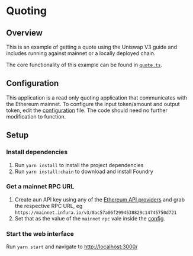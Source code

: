 # Quoting

## Overview

This is an example of getting a quote using the Uniswap V3 guide and includes running against mainnet or a locally deployed chain.

The core functionality of this example can be found in [`quote.ts`](./src/libs/quote.ts).

## Configuration

This application is a read only quoting application that communicates with the Ethereum mainnet. To configure the input token/amount and output token, edit the [configuration](./src/config.ts) file. The code should need no further modification to function.

## Setup

### Install dependencies

1. Run `yarn install` to install the project dependencies
2. Run `yarn install:chain` to download and install Foundry

### Get a mainnet RPC URL

1. Create aun API key using any of the [Ethereum API providers](https://docs.ethers.io/v5/api/providers/) and grab the respective RPC URL, eg `https://mainnet.infura.io/v3/0ac57a06f2994538829c14745750d721`
2. Set that as the value of the `mainnet` `rpc` vale inside the [config](./src/config.ts).

### Start the web interface

Run `yarn start` and navigate to [http://localhost:3000/](http://localhost:3000/)
